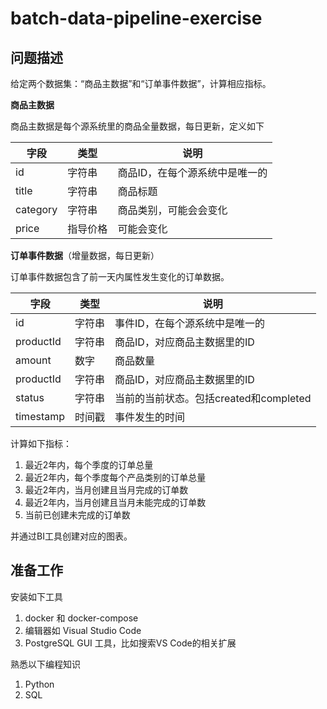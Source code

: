 # batch-data-pipeline-exercise

## 问题描述

给定两个数据集：“商品主数据”和“订单事件数据”，计算相应指标。

**商品主数据**

商品主数据是每个源系统里的商品全量数据，每日更新，定义如下

|字段|类型|说明|
|---|---|---|
|id|字符串|商品ID，在每个源系统中是唯一的|
|title|字符串|商品标题|
|category|字符串|商品类别，可能会会变化|
|price|指导价格|可能会变化|

**订单事件数据**（增量数据，每日更新）

订单事件数据包含了前一天内属性发生变化的订单数据。

|字段|类型|说明|
|---|---|---|
|id|字符串|事件ID，在每个源系统中是唯一的|
|productId|字符串|商品ID，对应商品主数据里的ID|
|amount|数字|商品数量|
|productId|字符串|商品ID，对应商品主数据里的ID|
|status|字符串|当前的当前状态。包括created和completed|
|timestamp|时间戳|事件发生的时间|

计算如下指标：

1. 最近2年内，每个季度的订单总量
2. 最近2年内，每个季度每个产品类别的订单总量
3. 最近2年内，当月创建且当月完成的订单数
4. 最近2年内，当月创建且当月未能完成的订单数
5. 当前已创建未完成的订单数

并通过BI工具创建对应的图表。

## 准备工作

安装如下工具

1. docker 和 docker-compose
2. 编辑器如 Visual Studio Code
3. PostgreSQL GUI 工具，比如搜索VS Code的相关扩展

熟悉以下编程知识

1. Python
2. SQL